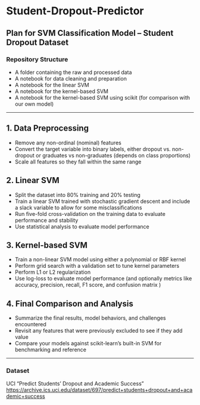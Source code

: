 # Student-Dropout-Predictor

## Plan for SVM Classification Model – Student Dropout Dataset

### Repository Structure
- A folder containing the raw and processed data  
- A notebook for data cleaning and preparation
- A notebook for the linear SVM  
- A notebook for the kernel-based SVM  
- A notebook for the kernel-based SVM using scikit (for comparison with our own model)  

---

## 1. Data Preprocessing  
- Remove any non-ordinal (nominal) features  
- Convert the target variable into binary labels, either dropout vs. non-dropout or graduates vs non-graduates (depends on class proportions)
- Scale all features so they fall within the same range  

## 2. Linear SVM
- Split the dataset into 80% training and 20% testing
- Train a linear SVM trained with stochastic gradient descent and include a slack variable to allow for some misclassifications  
- Run five-fold cross-validation on the training data to evaluate performance and stability  
- Use statistical analysis to evaluate model performance

## 3. Kernel-based SVM  
- Train a non-linear SVM model using either a polynomial or RBF kernel  
- Perform grid search with a validation set to tune kernel parameters 
- Perform L1 or L2 regularization 
- Use log-loss to evaluate model performance (and optionally metrics like accuracy, precision, recall, F1 score, and confusion matrix )

## 4. Final Comparison and Analysis  
- Summarize the final results, model behaviors, and challenges encountered  
- Revisit any features that were previously excluded to see if they add value  
- Compare your models against scikit-learn’s built-in SVM for benchmarking and reference  

---

### Dataset  
UCI “Predict Students’ Dropout and Academic Success”  
https://archive.ics.uci.edu/dataset/697/predict+students+dropout+and+academic+success

